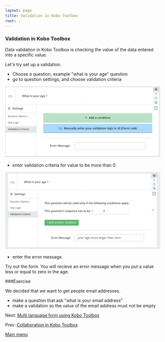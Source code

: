 ```yaml
---
layout: page
title: Validation in Kobo Toolbox
root: .
---
```


### Validation in Kobo Toolbox

Data validation in Kobo Toolbox is checking the value of the data entered into a specific value.

Let's try set up a validation.

- Choose a question, example "what is your age" question
- go to question settings, and choose validation criteria

![](img/kobo-toolbox-06-01.png)

- enter validation criteria for value to be more than 0

![](img/kobo-toolbox-06-02.png)

- enter the error message.

Try out the form. You will recieve an error message when you put a value less or equal to zero in the age.

###Exercise

We decided that we want to get people email addresses.

- make a question that ask "what is your email address"
- make a validation so the value of the email address must not be empty


Next: [Multi language form using Kobo Toolbox](kobo-toolbox-07-multilanguage.html)

Prev: [Collaboration in Kobo Toolbox](kobo-toolbox-05-conditionality.html)


[Main menu](index.html)
